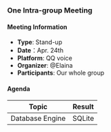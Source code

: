### One Intra-group Meeting

#### Meeting Information
- **Type**: Stand-up
- **Date**：Apr. 24th
- **Platform**: QQ voice
- **Organizer**: @Elaina
- **Participants**: Our whole group

#### Agenda
|Topic|Result|
|-|-|
|Database Engine|SQLite|
